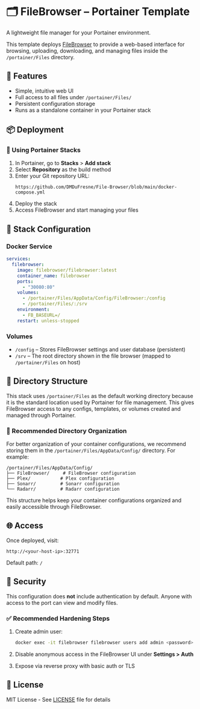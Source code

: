 # 🗂️ FileBrowser – Portainer Template

A lightweight file manager for your Portainer environment.

This template deploys [FileBrowser](https://github.com/filebrowser/filebrowser) to provide a web-based interface for browsing, uploading, downloading, and managing files inside the `/portainer/Files` directory.

## 🚀 Features

- Simple, intuitive web UI
- Full access to all files under `/portainer/Files/`
- Persistent configuration storage
- Runs as a standalone container in your Portainer stack

## 📦 Deployment

### 🧩 Using Portainer Stacks

1. In Portainer, go to **Stacks** > **Add stack**
2. Select **Repository** as the build method
3. Enter your Git repository URL:
   ```
   https://github.com/DMDuFresne/File-Browser/blob/main/docker-compose.yml
   ```
4. Deploy the stack
5. Access FileBrowser and start managing your files

## 🧱 Stack Configuration

### Docker Service

```yaml
services:
  filebrowser:
    image: filebrowser/filebrowser:latest
    container_name: filebrowser
    ports:
      - "30080:80"
    volumes:
      - /portainer/Files/AppData/Config/FileBrowser:/config
      - /portainer/Files/:/srv
    environment:
      - FB_BASEURL=/
    restart: unless-stopped
```

### Volumes

* `/config` – Stores FileBrowser settings and user database (persistent)
* `/srv` – The root directory shown in the file browser (mapped to `/portainer/Files` on host)

## 📁 Directory Structure

This stack uses `/portainer/Files` as the default working directory because it is the standard location used by Portainer for file management. This gives FileBrowser access to any configs, templates, or volumes created and managed through Portainer.

### 📂 Recommended Directory Organization

For better organization of your container configurations, we recommend storing them in the `/portainer/Files/AppData/Config/` directory. For example:

```
/portainer/Files/AppData/Config/
├── FileBrowser/     # FileBrowser configuration
├── Plex/           # Plex configuration
├── Sonarr/         # Sonarr configuration
└── Radarr/         # Radarr configuration
```

This structure helps keep your container configurations organized and easily accessible through FileBrowser.

## 🌐 Access

Once deployed, visit:

```
http://<your-host-ip>:32771
```

Default path: `/`

## 🔐 Security

This configuration does **not** include authentication by default. Anyone with access to the port can view and modify files.

### ✅ Recommended Hardening Steps

1. Create admin user:

   ```bash
   docker exec -it filebrowser filebrowser users add admin <password> --perm.admin
   ```

2. Disable anonymous access in the FileBrowser UI under **Settings > Auth**
3. Expose via reverse proxy with basic auth or TLS

## 📝 License

MIT License - See [LICENSE](LICENSE) file for details

